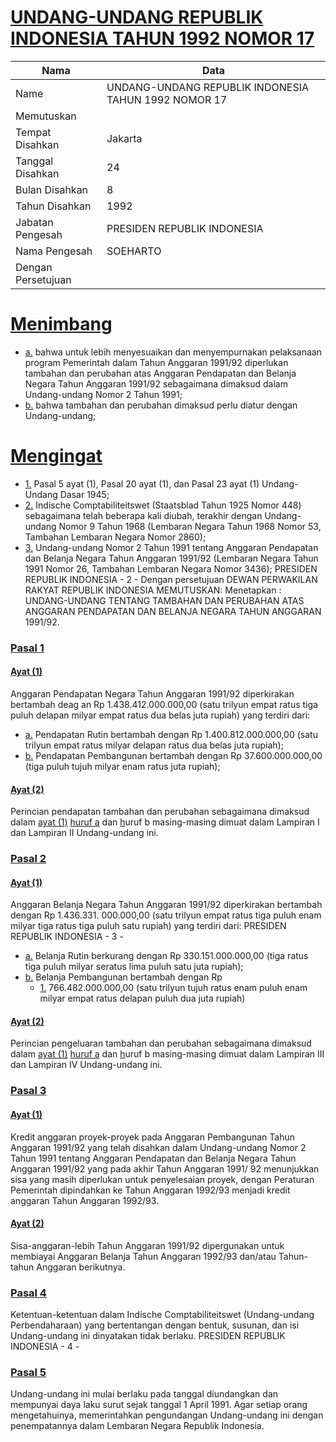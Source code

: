 # [UNDANG-UNDANG REPUBLIK INDONESIA TAHUN 1992 NOMOR 17](http://example.org/legal/document/uu/1992/17)

| Nama | Data |
| ------ | ----- |
|Name|UNDANG-UNDANG REPUBLIK INDONESIA TAHUN 1992 NOMOR 17|
|Memutuskan||
|Tempat Disahkan|Jakarta|
|Tanggal Disahkan|24|
|Bulan Disahkan|8|
|Tahun Disahkan|1992|
|Jabatan Pengesah|PRESIDEN REPUBLIK INDONESIA|
|Nama Pengesah|SOEHARTO|
|Dengan Persetujuan||
# [Menimbang](http://example.org/legal/document/uu/1992/17/menimbang)

* [a.](http://example.org/legal/document/uu/1992/17/menimbang/point/a) bahwa untuk lebih menyesuaikan dan menyempurnakan pelaksanaan program Pemerintah dalam Tahun Anggaran 1991/92 diperlukan tambahan dan perubahan atas Anggaran Pendapatan dan Belanja Negara Tahun Anggaran 1991/92 sebagaimana dimaksud dalam Undang-undang Nomor 2 Tahun 1991;
* [b.](http://example.org/legal/document/uu/1992/17/menimbang/point/b) bahwa tambahan dan perubahan dimaksud perlu diatur dengan Undang-undang;
# [Mengingat](http://example.org/legal/document/uu/1992/17/mengingat)

* [1.](http://example.org/legal/document/uu/1992/17/mengingat/point/0001) Pasal 5 ayat (1), Pasal 20 ayat (1), dan Pasal 23 ayat (1) Undang-Undang Dasar 1945;
* [2.](http://example.org/legal/document/uu/1992/17/mengingat/point/0002) Indische Comptabiliteitswet (Staatsblad Tahun 1925 Nomor 448) sebagaimana telah beberapa kali diubah, terakhir dengan Undang-undang Nomor 9 Tahun 1968 (Lembaran Negara Tahun 1968 Nomor 53, Tambahan Lembaran Negara Nomor 2860);
* [3.](http://example.org/legal/document/uu/1992/17/mengingat/point/0003) Undang-undang Nomor 2 Tahun 1991 tentang Anggaran Pendapatan dan Belanja Negara Tahun Anggaran 1991/92 (Lembaran Negara Tahun 1991 Nomor 26, Tambahan Lembaran Negara Nomor 3436); PRESIDEN REPUBLIK INDONESIA - 2 - Dengan persetujuan DEWAN PERWAKILAN RAKYAT REPUBLIK INDONESIA MEMUTUSKAN: Menetapkan : UNDANG-UNDANG TENTANG TAMBAHAN DAN PERUBAHAN ATAS ANGGARAN PENDAPATAN DAN BELANJA NEGARA TAHUN ANGGARAN 1991/92.

### [Pasal 1](http://example.org/legal/document/uu/1992/17/pasal/0001)

#### [Ayat (1)](http://example.org/legal/document/uu/1992/17/pasal/0001/version/19920824/ayat/0001)
Anggaran Pendapatan Negara Tahun Anggaran 1991/92 diperkirakan bertambah deag an Rp 1.438.412.000.000,00 (satu trilyun empat ratus tiga puluh delapan milyar empat ratus dua belas juta rupiah) yang terdiri dari:
* [a.](http://example.org/legal/document/uu/1992/17/pasal/0001/version/19920824/ayat/0001/point/a) Pendapatan Rutin bertambah dengan Rp 1.400.812.000.000,00 (satu trilyun empat ratus milyar delapan ratus dua belas juta rupiah);
* [b.](http://example.org/legal/document/uu/1992/17/pasal/0001/version/19920824/ayat/0001/point/b) Pendapatan Pembangunan bertambah dengan Rp 37.600.000.000,00 (tiga puluh tujuh milyar enam ratus juta rupiah);

#### [Ayat (2)](http://example.org/legal/document/uu/1992/17/pasal/0001/version/19920824/ayat/0002)
Perincian pendapatan tambahan dan perubahan sebagaimana dimaksud dalam [ayat (1)](http://example.org/legal/document/uu/1992/17/pasal/0001/version/19920824/ayat/0001) [huruf a](http://example.org/legal/document/uu/1992/17/pasal/0001/version/19920824/point/a) dan [h](http://example.org/legal/document/uu/1992/17/pasal/0001/version/19920824/ayat/0001/point/b)uruf b masing-masing dimuat dalam Lampiran I dan Lampiran II Undang-undang ini.


### [Pasal 2](http://example.org/legal/document/uu/1992/17/pasal/0002)

#### [Ayat (1)](http://example.org/legal/document/uu/1992/17/pasal/0002/version/19920824/ayat/0001)
Anggaran Belanja Negara Tahun Anggaran 1991/92 diperkirakan bertambah dengan Rp 1.436.331. 000.000,00 (satu trilyun empat ratus tiga puluh enam milyar tiga ratus tiga puluh satu rupiah) yang terdiri dari: PRESIDEN REPUBLIK INDONESIA - 3 -
* [a.](http://example.org/legal/document/uu/1992/17/pasal/0002/version/19920824/ayat/0001/point/a) Belanja Rutin berkurang dengan Rp 330.151.000.000,00 (tiga ratus tiga puluh milyar seratus lima puluh satu juta rupiah);
* [b.](http://example.org/legal/document/uu/1992/17/pasal/0002/version/19920824/ayat/0001/point/b) Belanja Pembangunan bertambah dengan Rp
    * [1.](http://example.org/legal/document/uu/1992/17/pasal/0002/version/19920824/ayat/0001/point/b/point/0001) 766.482.000.000,00 (satu trilyun tujuh ratus enam puluh enam milyar empat ratus delapan puluh dua juta rupiah)

#### [Ayat (2)](http://example.org/legal/document/uu/1992/17/pasal/0002/version/19920824/ayat/0002)
Perincian pengeluaran tambahan dan perubahan sebagaimana dimaksud dalam [ayat (1)](http://example.org/legal/document/uu/1992/17/pasal/0002/version/19920824/ayat/0001) [huruf a](http://example.org/legal/document/uu/1992/17/pasal/0002/version/19920824/point/a) dan [h](http://example.org/legal/document/uu/1992/17/pasal/0002/version/19920824/ayat/0001/point/b)uruf b masing-masing dimuat dalam Lampiran III dan Lampiran IV Undang-undang ini.


### [Pasal 3](http://example.org/legal/document/uu/1992/17/pasal/0003)

#### [Ayat (1)](http://example.org/legal/document/uu/1992/17/pasal/0003/version/19920824/ayat/0001)
Kredit anggaran proyek-proyek pada Anggaran Pembangunan Tahun Anggaran 1991/92 yang telah disahkan dalam Undang-undang Nomor 2 Tahun 1991 tentang Anggaran Pendapatan dan Belanja Negara Tahun Anggaran 1991/92 yang pada akhir Tahun Anggaran 1991/ 92 menunjukkan sisa yang masih diperlukan untuk penyelesaian proyek, dengan Peraturan Pemerintah dipindahkan ke Tahun Anggaran 1992/93 menjadi kredit anggaran Tahun Anggaran 1992/93.

#### [Ayat (2)](http://example.org/legal/document/uu/1992/17/pasal/0003/version/19920824/ayat/0002)
Sisa-anggaran-lebih Tahun Anggaran 1991/92 dipergunakan untuk membiayai Anggaran Belanja Tahun Anggaran 1992/93 dan/atau Tahun-tahun Anggaran berikutnya.


### [Pasal 4](http://example.org/legal/document/uu/1992/17/pasal/0004)
Ketentuan-ketentuan dalam Indische Comptabiliteitswet (Undang-undang Perbendaharaan) yang bertentangan dengan bentuk, susunan, dan isi Undang-undang ini dinyatakan tidak berlaku. PRESIDEN REPUBLIK INDONESIA - 4 -


### [Pasal 5](http://example.org/legal/document/uu/1992/17/pasal/0005)
Undang-undang ini mulai berlaku pada tanggal diundangkan dan mempunyai daya laku surut sejak tanggal 1 April 1991. Agar setiap orang mengetahuinya, memerintahkan pengundangan Undang-undang ini dengan penempatannya dalam Lembaran Negara Republik Indonesia.
